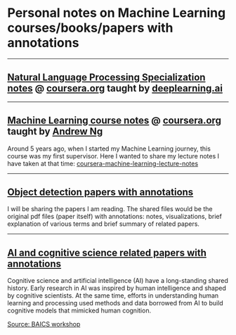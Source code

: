 # Personal notes on Machine Learning courses/books/papers with annotations

--- 


## [Natural Language Processing Specialization notes](https://github.com/alisher0717/machine-learning-notes/tree/master/coursera-nlp-specialization) @ [coursera.org](https://www.coursera.org/specializations/natural-language-processing) taught by [deeplearning.ai](https://www.deeplearning.ai)


---

## [Machine Learning course notes](https://github.com/alisher0717/machine-learning-notes/tree/master/coursera-machine-learning-lecture-notes) @ [coursera.org](https://www.coursera.org/learn/machine-learning) taught by [Andrew Ng](https://www.linkedin.com/in/andrewyng/)
Around 5 years ago, when I started my Machine Learning journey, this course was my first supervisor. Here I wanted to share my lecture notes I have taken at that time: [coursera-machine-learning-lecture-notes](https://github.com/alisher0717/machine-learning-notes/tree/master/coursera-machine-learning-lecture-notes)

---

## [Object detection papers with annotations](https://github.com/alisher0717/machine-learning-notes/tree/master/object-detection-papers)
I will be sharing the papers I am reading. The shared files would be the original pdf files (paper itself) with annotations: notes, visualizations, brief explanation of various terms and brief summary of related papers.


---


## [AI and cognitive science related papers with annotations](https://github.com/alisher0717/machine-learning-notes/tree/master/ai-and-cognitive-science)

Cognitive science and artificial intelligence (AI) have a long-standing shared history. Early research in AI was inspired by human intelligence and shaped by cognitive scientists. At the same time, efforts in understanding human learning and processing used methods and data borrowed from AI to build cognitive models that mimicked human cognition. 

[Source: BAICS workshop](https://baicsworkshop.github.io)
